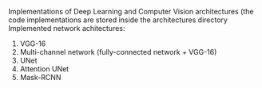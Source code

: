 Implementations of Deep Learning and Computer Vision architectures (the code implementations are stored inside the architectures directory
Implemented network achitectures:
  1) VGG-16
  2) Multi-channel network (fully-connected network + VGG-16)
  3) UNet
  4) Attention UNet
  5) Mask-RCNN
